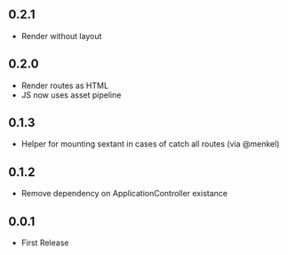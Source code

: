 ## 0.2.1
* Render without layout

## 0.2.0
* Render routes as HTML
* JS now uses asset pipeline

## 0.1.3

* Helper for mounting sextant in cases of catch all routes (via @menkel)

## 0.1.2

* Remove dependency on ApplicationController existance

## 0.0.1

* First Release